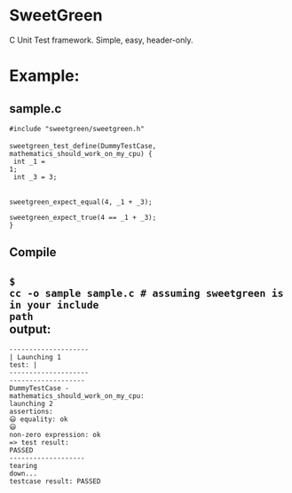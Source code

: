SweetGreen
================

C Unit Test framework. Simple, easy, header-only.

Example:
=====
sample.c
-----
<code>#include "sweetgreen/sweetgreen.h"</code><br>
<code></code><br>
<code>sweetgreen_test_define(DummyTestCase, mathematics_should_work_on_my_cpu) {</code><br>
<code>	int _1 = 1;</code><br>
<code>	int _3 = 3;</code><br>
<code></code><br>
<code>	sweetgreen_expect_equal(4, _1 + _3);</code><br>
<code>	sweetgreen_expect_true(4 == _1 + _3);</code><br>
<code>}</code><br>

Compile
-----
<code>$ cc -o sample sample.c # assuming sweetgreen is in your include path</code><br>
output:
-----
<code>*--------------------*</code><br>
<code>| Launching 1 test: |</code><br>
<code>*--------------------*</code><br>
<code>-------------------</code><br>
<code>DummyTestCase - mathematics_should_work_on_my_cpu:</code><br>
<code>launching 2 assertions:</code><br>
<code>😃  equality: ok</code><br>
<code>😃  non-zero expression: ok</code><br>
<code>=> ️test result: PASSED</code><br>
<code>-------------------</code><br>
<code>tearing down...</code><br>
<code>testcase result: PASSED</code><br>